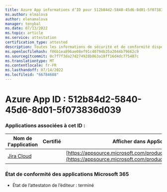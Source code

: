 ```yaml
---
title: Azure App informations d’ID pour 512b84d2-5840-45d6-8d01-5f073836d039
ms.author: elmalova
author: elenamalova
manager: tonybal
ms.date: 07/13/2022
ms.topic: article
ms.service: attestation
certification_type: attested
description: Toutes les informations de sécurité et de conformité disponibles pour 512b84d2-5840-45d6-8d01-5f073836d039.
ms.openlocfilehash: f06b1ea896ae08ef91c40794b35a2044b79662c9
ms.sourcegitcommit: 0c7f7f3da27d274928b863a18ff16d4dc775487c
ms.translationtype: MT
ms.contentlocale: fr-FR
ms.lasthandoff: 07/14/2022
ms.locfileid: "66784608"
---
```

# <a name="azure-app-id-512b84d2-5840-45d6-8d01-5f073836d039"></a>Azure App ID : 512b84d2-5840-45d6-8d01-5f073836d039


### <a name="apps-associated-with-this-id"></a>Applications associées à cet ID :
| **Nom de l'application** | **Certifié** | **Afficher dans AppSource** |
|--------------|---------------|-----------------------|
| [Jira Cloud](../forward/WA200002140.md) |  | [https://appsource.microsoft.com/product/office/WA200002140](https://appsource.microsoft.com/product/office/WA200002140) |

### <a name="microsoft-365-app-compliance-status"></a>État de conformité des applications Microsoft 365
- État de l’attestaton de l’éditeur : terminé
